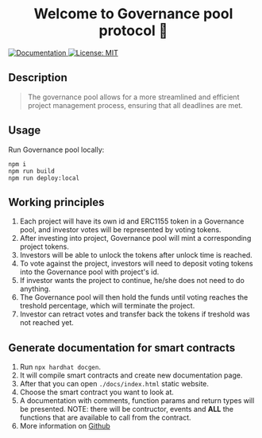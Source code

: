 <h1 align="center">Welcome to Governance pool protocol 👋</h1>
<p>
  <a href="https://docs.buidl.one" target="_blank">
    <img alt="Documentation" src="https://img.shields.io/badge/documentation-yes-brightgreen.svg" />
  </a>
  <a href="#" target="_blank">
    <img alt="License: MIT" src="https://img.shields.io/badge/License-MIT-yellow.svg" />
  </a>
</p>

## Description

> The governance pool allows for a more streamlined and efficient project management process, ensuring that all deadlines are met.

## Usage

Run Governance pool locally:

```
npm i
npm run build
npm run deploy:local
```

## Working principles

1. Each project will have its own id and ERC1155 token in a Governance pool, and investor votes will be represented by voting tokens.
2. After investing into project, Governance pool will mint a corresponding project tokens.
3. Investors will be able to unlock the tokens after unlock time is reached.
4. To vote against the project, investors will need to deposit voting tokens into the Governance pool with project's id.
5. If investor wants the project to continue, he/she does not need to do anything.
6. The Governance pool will then hold the funds until voting reaches the treshold percentage, which will terminate the project.
7. Investor can retract votes and transfer back the tokens if treshold was not reached yet.

## Generate documentation for smart contracts

1. Run `npx hardhat docgen`.
2. It will compile smart contracts and create new documentation page.
3. After that you can open `./docs/index.html` static website.
4. Choose the smart contract you want to look at.
5. A documentation with comments, function params and return types will be presented. NOTE: there will be contructor, events and **ALL** the functions that are available to call from the contract.
6. More information on [Github](https://github.com/ItsNickBarry/hardhat-docgen)
